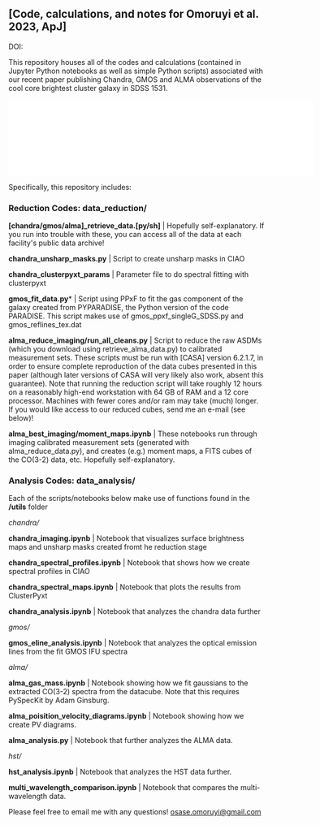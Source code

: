 ## [Code, calculations, and notes for Omoruyi et al. 2023, ApJ]

DOI:

This repository houses all of the codes and calculations (contained in Jupyter Python notebooks as well as simple Python scripts) associated with our recent paper publishing Chandra, GMOS and ALMA observations of the cool core brightest cluster galaxy in SDSS 1531.

<div style="text-align:center;">
    <embed src="sdss_1531_summary.pdf" type="application/pdf" alt="The most beautiful galaxy cluster in the Universe: SDSS 1531 :)" width="600">
</div>


Specifically, this repository includes:

### Reduction Codes: data_reduction/

**[chandra/gmos/alma]_retrieve_data.[py/sh]** | Hopefully self-explanatory. If you run into trouble with these, you can access all of the data at each facility's public data archive!


**chandra_unsharp_masks.py** | Script to create unsharp masks in CIAO

**chandra_clusterpyxt_params** | Parameter file to do spectral fitting with clusterpyxt

**gmos_fit_data.py*** | Script using PPxF to fit the gas component of the galaxy created from PYPARADISE, the Python version of the code PARADISE. This script makes use of gmos_ppxf_singleG_SDSS.py and gmos_reflines_tex.dat

**alma_reduce_imaging/run_all_cleans.py** | Script to reduce the raw ASDMs (which you download using retrieve_alma_data.py) to calibrated measurement sets. These scripts must be run with [CASA] version 6.2.1.7, in order to ensure complete reproduction of the data cubes presented in this paper (although later versions of CASA will very likely also work, absent this guarantee). Note that running the reduction script will take roughly 12 hours on a reasonably high-end workstation with 64 GB of RAM and a 12 core processor. Machines with fewer cores and/or ram may take (much) longer. If you would like access to our reduced cubes, send me an e-mail (see below)!

**alma_best_imaging/moment_maps.ipynb** | These notebooks run through imaging calibrated measurement sets (generated with alma_reduce_data.py), and creates (e.g.) moment maps, a FITS cubes of the CO(3-2) data, etc. Hopefully self-explanatory.


### Analysis Codes: data_analysis/

Each of the scripts/notebooks below make use of functions found in the **/utils** folder

*chandra/*

**chandra_imaging.ipynb** | Notebook that visualizes surface brightness maps and unsharp masks created fromt he reduction stage 

**chandra_spectral_profiles.ipynb** | Notebook that shows how we create spectral profiles in CIAO

**chandra_spectral_maps.ipynb** | Notebook that plots the results from ClusterPyxt

**chandra_analysis.ipynb** | Notebook that analyzes the chandra data further

*gmos/*

**gmos_eline_analysis.ipynb** | Notebook that analyzes the optical emission lines from the fit GMOS IFU spectra

*alma/*

**alma_gas_mass.ipynb** | Notebook showing how we fit gaussians to the extracted CO(3-2) spectra from the datacube. Note that this requires PySpecKit by Adam Ginsburg. 

**alma_poisition_velocity_diagrams.ipynb** | Notebook showing how we create PV diagrams. 

**alma_analysis.py** | Notebook that further analyzes the ALMA data. 

*hst/*

**hst_analysis.ipynb** | Notebook that analyzes the HST data further. 


**multi_wavelength_comparison.ipynb** | Notebook that compares the multi-wavelength data.

Please feel free to email me with any questions! osase.omoruyi@gmail.com